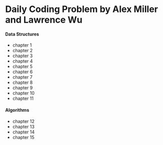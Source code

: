 # Daily Coding Problem by Alex Miller and Lawrence Wu
 

#### Data Structures
 - chapter 1 
 - chapter 2
 - chapter 3
 - chapter 4
 - chapter 5
 - chapter 6
 - chapter 7 
 - chapter 8
 - chapter 9
 - chapter 10
 - chapter 11
 
  
#### Algorithms
 - chapter 12
 - chapter 13
 - chapter 14
 - chapter 15 